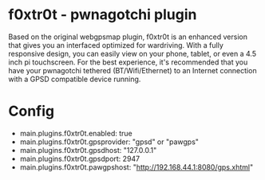 # f0xtr0t - pwnagotchi plugin

Based on the original webgpsmap plugin, f0xtr0t is an enhanced version that gives you an interfaced optimized for wardriving. With a fully responsive design, you can easily view on your phone, tablet, or even a 4.5 inch pi touchscreen. For the best experience, it's recommended that you have your pwnagotchi tethered (BT/Wifi/Ethernet) to an Internet connection with a GPSD compatible device running.


# Config
- main.plugins.f0xtr0t.enabled: true
- main.plugins.f0xtr0t.gpsprovider: "gpsd" or "pawgps"
- main.plugins.f0xtr0t.gpsdhost: "127.0.0.1"
- main.plugins.f0xtr0t.gpsdport: 2947
- main.plugins.f0xtr0t.pawgpshost: "http://192.168.44.1:8080/gps.xhtml"
